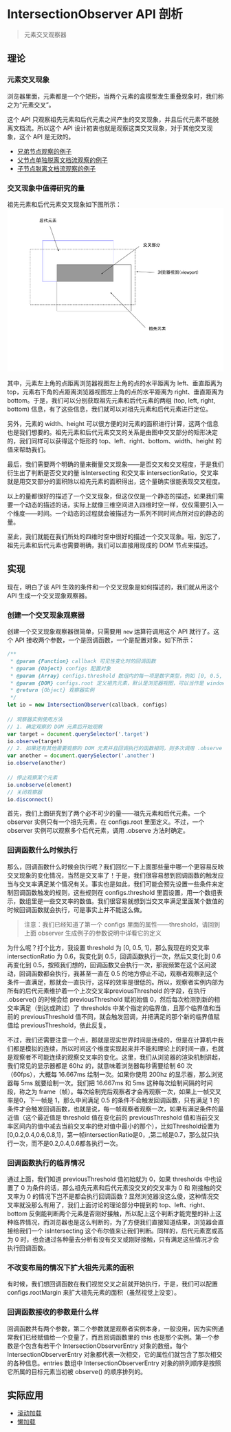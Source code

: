# IntersectionObserver API 剖析
> 元素交叉观察器

## 理论

### 元素交叉现象

浏览器里面，元素都是一个个矩形，当两个元素的盒模型发生重叠现象时，我们称之为“元素交叉”。

这个 API 只观察祖先元素和后代元素之间产生的交叉现象，并且后代元素不能脱离文档流。所以这个 API 设计初衷也就是观察这类交叉现象，对于其他交叉现象，这个 API 是无效的。

* [兄弟节点观察的例子](./demo/ch1/not-parent.html)
* [父节点单独脱离文档流观察的例子](./demo/ch1/parent-not-in-dom.html)
* [子节点脱离文档流观察的例子](./demo/ch1/not-parent.html)

### 交叉现象中值得研究的量

祖先元素和后代元素交叉现象如下图所示：
![交叉现象示例](./images/img0.png)

其中，元素左上角的点距离浏览器视图左上角的点的水平距离为 left、垂直距离为top，元素右下角的点距离浏览器视图左上角的点的水平距离为 right、垂直距离为 bottom。于是，我们可以分别获取祖先元素和后代元素的两组 (top, left, right, bottom) 信息，有了这些信息，我们就可以对祖先元素和后代元素进行定位。

另外，元素的 width、height 可以很方便的对元素的面积进行计算，这两个信息也是我们想要的。祖先元素和后代元素交叉的关系是由图中交叉部分的矩形决定的，我们同样可以获得这个矩形的 top、left、right、bottom、width、height 的值来帮助我们。

最后，我们需要两个明确的量来衡量交叉现象——是否交叉和交叉程度，于是我们衍生出了判断是否交叉的量 isIntersecting 和交叉率 intersectionRatio，交叉率就是用交叉部分的面积除以祖先元素的面积得出，这个量确实很能表现交叉程度。

以上的量都很好的描述了一个交叉现象，但这仅仅是一个静态的描述，如果我们需要一个动态的描述的话，实际上就像三维空间进入四维时空一样，仅仅需要引入一个维度——时间。一个动态的过程就会被描述为一系列不同时间点所对应的静态的量。

至此，我们就能在我们所处的四维时空中很好的描述一个交叉现象。哦，别忘了，祖先元素和后代元素也需要明确，我们可以直接用现成的 DOM 节点来描述。

## 实现

现在，明白了该 API 生效的条件和一个交叉现象是如何描述的，我们就从用这个 API 生成一个交叉现象观察器。

### 创建一个交叉现象观察器

创建一个交叉现象观察器很简单，只需要用 `new` 运算符调用这个 API 就行了。这个 API 接收两个参数，一个是回调函数，一个是配置对象。如下所示：

```javascript
/**
 * @param {Function} callback 可见性变化时的回调函数
 * @param {Object} configs 配置对象
 * @param {Array} configs.threshold 数组内的每一项是数字类型，例如 [0, 0.5, 1]，表示监测交叉率 intersectionRatio 变化到 0，0.5，1 时会执行回调函数，默认是 [0]
 * @param {DOM} configs.root 定义祖先元素，默认是浏览器视图，可以当作是 window
 * @return {Object} 观察器实例
 */
let io = new IntersectionObserver(callback, configs)

// 观察器实例使用方法
// 1. 确定观察的 DOM 元素后开始观察
var target = document.querySelector('.target')
io.observe(target)
// 2. 如果还有其他需要观察的 DOM 元素并且回调执行的函数相同，则多次调用 .observe 方法即可
var another = document.querySelector('.another')
io.observe(another)

// 停止观察某个元素
io.unobserve(element)
// 关闭观察器
io.disconnect()
```

首先，我们上面研究到了两个必不可少的量——祖先元素和后代元素。一个 observer 实例只有一个祖先元素，在 configs.root 里面定义。不过，一个 observer 实例可以观察多个后代元素，调用 .observe 方法时确定。

### 回调函数什么时候执行

那么，回调函数什么时候会执行呢？我们回忆一下上面那些量中哪一个更容易反映交叉现象的变化情况，当然是交叉率了！于是，我们很容易想到回调函数的触发应当与交叉率满足某个情况有关。事实也是如此，我们可能会预先设置一些条件来定制回调函数触发的规则，这些规则在 configs.threshold 里面设置，用一个数组表示，数组里是一些交叉率的数值。我们很容易就想到当交叉率满足里面某个数值的时候回调函数就会执行，可是事实上并不能这么做。

> 注意：我们已经知道了第一个 configs 里面的属性——threshold，请回到上面 observer 生成例子的参数说明中详看它的定义

为什么呢？打个比方，我设置 threshold 为 [0, 0.5, 1]，那么我现在的交叉率 intersectionRatio 为 0.6，我变化到 0.5，回调函数执行一次，然后又变化到 0.6 再变化到 0.5，按照我们想的，回调函数又会执行一次，那我频繁在这个区间波动，回调函数都会执行，我甚至一直在 0.5 的地方停止不动，观察者观察到这个条件一直满足，那就会一直执行，这样的效率是很低的。所以，观察者实例内部为所有的后代元素维护着一个上次交叉率previousThreshold 的字段，在执行 .observe() 的时候会给 previousThreshold 赋初始值 0，然后每次检测到新的相交率满足（到达或跨过）了 thresholds 中某个指定的临界值，且那个临界值和当前的 previousThreshold 值不同，就会触发回调，并把满足的那个新的临界值赋值给 previousThreshold，依此反复。

不过，我们还需要注意一个点，那就是现实世界时间是连续的，但是在计算机中我们都是模拟的连续，所以时间这个维度实现起来并不能和理论上的时间一直，也就是观察者不可能连续的观察交叉率的变化。这里，我们从浏览器的渲染机制讲起，我们常见的显示器都是 60hz 的，就意味着浏览器每秒需要绘制 60 次（60fps），大概每 16.667ms 绘制一次。如果你使用 200hz 的显示器，那么浏览器每 5ms 就要绘制一次。我们把 16.667ms 和 5ms 这种每次绘制间隔的时间段，称之为 frame（帧）。每次绘制完后观察者才会再观察一次，如果上一帧交叉率是0，下一帧是 1，那么中间满足 0.5 的条件不会触发回调函数，只有满足 1 的条件才会触发回调函数，也就是说，每一帧观察者观察一次，如果有满足条件的最近值（这个最近值是 threshold 值在变化前的 previousThreshold 值和当前交叉率区间内的值中减去当前交叉率的绝对值中最小的那个），比如Threshold设置为[0,0.2,0.4,0.6,0.8,1]，第一帧intersectionRatio是0，,第二帧是0.7，那么就只执行一次，而不是0.2,0.4,0.6都各执行一次。

### 回调函数执行的临界情况

通过上面，我们知道 previousThreshold 值初始就为 0，如果 thresholds 中也设置了 0 为条件的话，那么祖先元素和后代元素没交叉的交叉率为 0 和 刚接触的交叉率为 0 的情况下岂不是都会执行回调函数？显然浏览器没这么傻，这种情况交叉率就没那么有用了，我们上面讨论的理论部分中提到的 top、left、right、bottom 反倒能判断两个元素是否刚好接触，所以配上这个判断才能完整的补上这种临界情况，而浏览器也是这么判断的，为了方便我们直接知道结果，浏览器会直接给我们一个 isIntersecting 这个布尔值来让我们判断。同样的，后代元素宽或高为 0 时，也会通过各种量去分析有没有交叉或刚好接触，只有满足这些情况才会执行回调函数。

### 不改变布局的情况下扩大祖先元素的面积

有时候，我们想回调函数在我们视觉交叉之前就开始执行，于是，我们可以配置 configs.rootMargin 来扩大祖先元素的面积（虽然视觉上没变）。

### 回调函数接收的参数是什么样

回调函数共有两个参数，第二个参数就是观察者实例本身，一般没用，因为实例通常我们已经赋值给一个变量了，而且回调函数里的 this 也是那个实例。第一个参数是个包含有若干个 IntersectionObserverEntry 对象的数组。每个 IntersectionObserverEntry 对象都代表一次相交，它的属性们就包含了那次相交的各种信息。entries 数组中 IntersectionObserverEntry 对象的排列顺序是按照它所属的目标元素当初被 observe() 的顺序排列的。

## 实际应用

* [滚动加载](./demo/ch2/slide.html)
* [懒加载](./demo/ch2/lazyload.html)